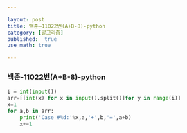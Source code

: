 ```yaml
---

layout: post
title: 백준—11022번(A+B-8)-python
category: [알고리즘]
published:  true
use_math: true

---
```

### 백준-11022번(A+B-8)-python

```python
i = int(input())
arr=[[int(x) for x in input().split()]for y in range(i)]
x=1
for a,b in arr:
    print('Case #%d:'%x,a,'+',b,'=',a+b)
    x+=1
```
